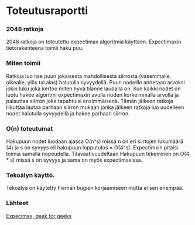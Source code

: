 # Toteutusraportti

### 2048 ratkoja

2048 ratkoja on toteutettu expectimax algoritmia käyttäen. Expectimaxin tietorakenteena toimii haku puu. 

### Miten toimii

Ratkoja luo itse puun jokaisesta mahdollisesta siirrosta (vasemmalle, oikealle, ylös tai alas) halutulla syvyydellä. Puun nodeille annetaan arvoksi jokin luku joka kertoo miten hyvä tilanne laudalla on. Kun kaikki nodet on luotu hakee algoritmi expectimaxin avulla noden korkeimmalla arvolla ja palauttaa siirron joka tapahtuisi ensimmäisenä. Tämän jälkeen ratkoja liikuttaa lautaa parhaan siirron mukaan jonka jälkeen ratkoja luo uudelleen nodet halutulla syvyydellä ja hakee parhaan siirron.

### O(n) toteutumat

Hakupuun nodet luodaan ajassa O(n^s) missä n on eri siirtojen lukumäärä (4) ja s on syvyys eli hakupuun lopputulos = O(4^s). Expectimxin pitäisi toimia samalla nopeudella. Tilavaativuudeltaan Hakupuun tekeminen on O(4 * s) missä s on syvyys ja sama on myös expectimaxissa.

### Tekoälyn käyttö.
Tekoälyä on käytetty hieman bugien korjaamiseen mutta ei sen enempää.

### Lähteet 
[Expecimax, geek for geeks](https://www.geeksforgeeks.org/expectimax-algorithm-in-game-theory/)

